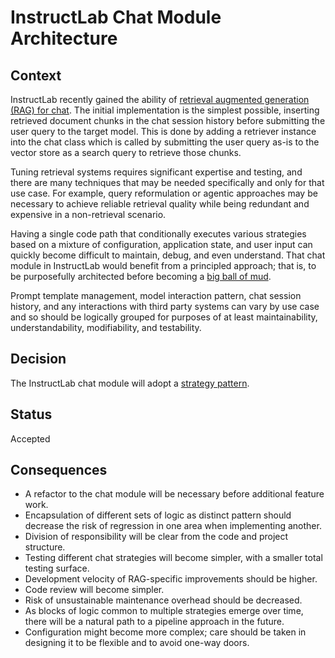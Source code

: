 # InstructLab Chat Module Architecture

## Context

InstructLab recently gained the ability of [retrieval augmented generation (RAG) for chat](https://github.com/instructlab/instructlab/pull/2886). The initial implementation is the simplest possible, inserting retrieved document chunks in the chat session history before submitting the user query to the target model. This is done by adding a retriever instance into the chat class which is called by submitting the user query as-is to the vector store as a search query to retrieve those chunks.

Tuning retrieval systems requires significant expertise and testing, and there are many techniques that may be needed specifically and only for that use case. For example, query reformulation or agentic approaches may be necessary to achieve reliable retrieval quality while being redundant and expensive in a non-retrieval scenario.

Having a single code path that conditionally executes various strategies based on a mixture of configuration, application state, and user input can quickly become difficult to maintain, debug, and even understand. That chat module in InstructLab would benefit from a principled approach; that is, to be purposefully architected before becoming a [big ball of mud](http://www.laputan.org/mud/?ref=blog.codinghorror.com).

Prompt template management, model interaction pattern, chat session history, and any interactions with third party systems can vary by use case and so should be logically grouped for purposes of at least maintainability, understandability, modifiability, and testability.

## Decision

The InstructLab chat module will adopt a [strategy pattern](https://en.wikipedia.org/wiki/Strategy_pattern).

## Status

Accepted

## Consequences

* A refactor to the chat module will be necessary before additional feature work.
* Encapsulation of different sets of logic as distinct pattern should decrease the risk of regression in one area when implementing another.
* Division of responsibility will be clear from the code and project structure.
* Testing different chat strategies will become simpler, with a smaller total testing surface.
* Development velocity of RAG-specific improvements should be higher.
* Code review will become simpler.
* Risk of unsustainable maintenance overhead should be decreased.
* As blocks of logic common to multiple strategies emerge over time, there will be a natural path to a pipeline approach in the future.
* Configuration might become more complex; care should be taken in designing it to be flexible and to avoid one-way doors.

